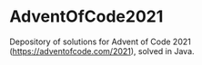 # AdventOfCode2021
Depository of solutions for Advent of Code 2021 (https://adventofcode.com/2021), solved in Java.
